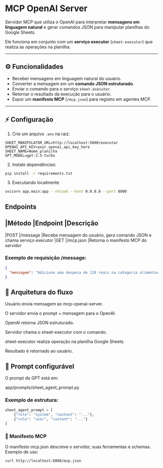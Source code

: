 # MCP OpenAI Server

Servidor MCP que utiliza o OpenAI para interpretar **mensagens em linguagem natural** e gerar comandos JSON para manipular planilhas do Google Sheets.

Ele funciona em conjunto com um **serviço executor** (`sheet-executor`) que realiza as operações na planilha.

---

## ⚙️ Funcionalidades

- Receber mensagens em linguagem natural do usuário.
- Converter a mensagem em um **comando JSON estruturado**.
- Enviar o comando para o serviço `sheet-executor`.
- Retornar o resultado da execução para o usuário.
- Expor um **manifesto MCP** (`/mcp.json`) para registro em agentes MCP.

---

## ⚡ Configuração

1. Crie um arquivo `.env` na raiz:

```
SHEET_MANIPULATOR_URL=http://localhost:5000/executar
OPENAI_API_KEY=your_openai_api_key_here
SHEET_NAME=Nome_planilha
GPT_MODEL=gpt-3.5-turbo
```

2. Instale dependências:

```bash
pip install -r requirements.txt
```

3. Executando localmente
```bash
uvicorn app.main:app --reload --host 0.0.0.0 --port 8000
```

## Endpoints

|Método	|Endpoint	|Descrição
-------------------------------
|POST	|/message	|Recebe mensagem do usuário, gera comando JSON e chama serviço executor
|GET	|/mcp.json	|Retorna o manifesto MCP do servidor

### Exemplo de requisição /message:
```json
{
  "mensagem": "Adicione uma despesa de 120 reais na categoria alimentação"
}
```

## 🧩 Arquitetura do fluxo

Usuário envia mensagem ao mcp-openai-server.

O servidor envia o prompt + mensagem para o OpenAI.

OpenAI retorna JSON estruturado.

Servidor chama o sheet-executor com o comando.

sheet-executor realiza operação na planilha Google Sheets.

Resultado é retornado ao usuário.

## 📝 Prompt configurável

O prompt do GPT está em:

app/prompts/sheet_agent_prompt.py

### Exemplo de estrutura:

```py
sheet_agent_prompt = [
    {"role": "system", "content": "..."},
    {"role": "user", "content": "..."}
]
```

### 📄 Manifesto MCP

O manifesto mcp.json descreve o servidor, suas ferramentas e schemas.
Exemplo de uso:

```bash
curl http://localhost:8000/mcp.json
```